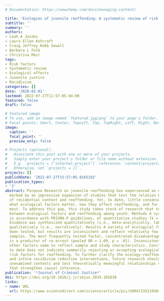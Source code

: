 ```yaml
---
# Documentation: https://wowchemy.com/docs/managing-content/

title: 'Ecologies of juvenile reoffending: A systematic review of risk factors'
subtitle: ''
summary: ''
authors:
- Leah A Jacobs
- Laura Ellen Ashcraft
- Craig Jeffrey Robb Sewall
- Barbara L Folb
- Christina Mair
tags:
- Risk factors
- Systematic review
- Ecological effects
- Juvenile justice
- Recidivism
categories: []
date: '2020-01-01'
lastmod: 2022-07-27T11:57:05-04:00
featured: false
draft: false

# Featured image
# To use, add an image named `featured.jpg/png` to your page's folder.
# Focal points: Smart, Center, TopLeft, Top, TopRight, Left, Right, BottomLeft, Bottom, BottomRight.
image:
  caption: ''
  focal_point: ''
  preview_only: false

# Projects (optional).
#   Associate this post with one or more of your projects.
#   Simply enter your project's folder or file name without extension.
#   E.g. `projects = ["internal-project"]` references `content/project/deep-learning/index.md`.
#   Otherwise, set `projects = []`.
projects: []
publishDate: '2022-07-27T15:57:05.816519Z'
publication_types:
- '2'
abstract: Purpose Research on juvenile reoffending has experienced an ecological turn,
  marked by an impressive expansion of studies that test the relation between elements
  of residential context and reoffending. Yet, to date, little consensus exists regarding
  what ecological factors matter, how they affect reoffending, and for whom they matter
  most. To address this gap, this study takes stock of research that tests the relationship
  between ecological factors and reoffending among youth. Methods A systematic review,
  in accordance with PRISMA-P guidelines, of quantitative studies (k = 27) was conducted.
  Evidence was synthesized quantitatively (i.e., meta-analytically, tabularly) and
  qualitatively (i.e., narratively). Results A variety of ecological factors have
  been tested, but results are inconsistent and reflect relatively few contexts and
  samples. The most frequently tested factor, concentrated disadvantage (k = 15),
  is a predictor of re-arrest (pooled OR = 1.09, p = .01). Inconsistent findings regarding
  other factors seem to reflect sample and study characteristics. Conclusions Research
  to date does not indicate summarily rejecting or accepting ecological factors as
  risk factors for reoffending. To further clarify the ecology-reoffending relationship
  and inform recidivism reduction interventions, future research should sample from
  unexamined contexts and test theoretically meaningful relationships via approaches
  that strengthen causal inference.
publication: '*Journal of Criminal Justice*'
doi: https://doi.org/10.1016/j.jcrimjus.2019.101638
links:
- name: URL
  url: https://www.sciencedirect.com/science/article/pii/S0047235219304131
---
```


